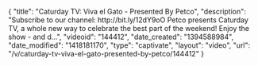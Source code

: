 {
    "title": "Caturday TV: Viva el Gato - Presented By Petco",
    "description": "Subscribe to our channel: http:\/\/bit.ly\/12dY9oO Petco presents Caturday TV, a whole new way to celebrate the best part of the weekend! Enjoy the show - and d...",
    "videoid": "144412",
    "date_created": "1394588984",
    "date_modified": "1418181170",
    "type": "captivate",
    "layout": "video",
    "url": "\/v\/caturday-tv-viva-el-gato-presented-by-petco\/144412"
}